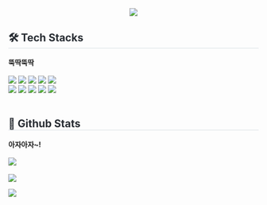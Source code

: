 <div align= "center">
    <img src="https://capsule-render.vercel.app/api?type=waving&color=0:dca2fb,100:b3e1f5&height=120&text=hyunowk's%20Github&animation=twinkling&fontColor=ffbdf1&fontSize=40" />
    </div>
    <div style="text-align: left;">
    <h2 style="border-bottom: 1px solid #d8dee4; color: #282d33;"> 🛠️ Tech Stacks </h2> 
        <b>뚝딱뚝딱</b> <br><br>
    <div style="margin: ; text-align: left;" "text-align: left;"> <img src="https://img.shields.io/badge/Discord-5865F2?style=for-the-badge&logo=Discord&logoColor=white">
          <img src="https://img.shields.io/badge/Figma-F24E1E?style=for-the-badge&logo=Figma&logoColor=white">
          <img src="https://img.shields.io/badge/Firebase-FFCA28?style=for-the-badge&logo=Firebase&logoColor=white">
          <img src="https://img.shields.io/badge/Git-F05032?style=for-the-badge&logo=Git&logoColor=white">
          <img src="https://img.shields.io/badge/Github-181717?style=for-the-badge&logo=Github&logoColor=white">
          <br/><img src="https://img.shields.io/badge/MySQL-4479A1?style=for-the-badge&logo=MySQL&logoColor=white">
          <img src="https://img.shields.io/badge/React-61DAFB?style=for-the-badge&logo=React&logoColor=white">
          <img src="https://img.shields.io/badge/PyTorch-EE4C2C?style=for-the-badge&logo=PyTorch&logoColor=white">
          <img src="https://img.shields.io/badge/Python-3776AB?style=for-the-badge&logo=Python&logoColor=white">
          <img src="https://img.shields.io/badge/Tensorflow-FF6F00?style=for-the-badge&logo=Tensorflow&logoColor=white">
          <br/></div>
        <br>
        <h2 style="border-bottom: 1px solid #d8dee4; color: #282d33;"> 🍡 Github Stats </h2>
        <b>아자아자~!</b> <br><br>
        <img src="https://github-readme-stats.vercel.app/api/top-langs/?username=Kwon-Hyun&layout=compact"><br><br>
        <img src="https://github-readme-stats.vercel.app/api?username=Kwon-Hyun&show_icons=true">
    </div>

![](./profile-3d-contrib/profile-green-animate.svg)
   
